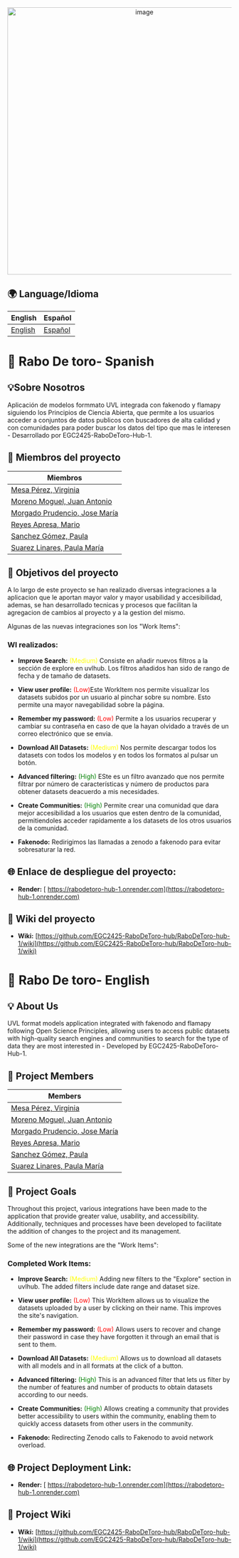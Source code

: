 <div align="center">
  <img src="https://github.com/user-attachments/assets/2780ac75-1f64-48db-b317-0b2e3006e1d5" alt="image" width="600"/>
</div>

## 🌍 **Language/Idioma**

**English** | **Español**  
--- | ---  
[English](#rabo-de-toro---english) | [Español](#rabo-de-toro---spanish)


# 🔗 Rabo De toro- Spanish
## 💡Sobre Nosotros

Aplicación de modelos formmato UVL integrada con fakenodo y flamapy siguiendo los Principios de Ciencia Abierta, que permite a los usuarios acceder a conjuntos de datos publicos con buscadores de alta calidad y con comunidades para poder buscar los datos del tipo que mas le interesen - Desarrollado por EGC2425-RaboDeToro-Hub-1.

## 👥 Miembros del proyecto

| Miembros |
| ------------- |
| [Mesa Pérez, Virginia](https://github.com/virmesper)|
| [Moreno Moguel, Juan Antonio](https://github.com/JuanAntonioMorenoMoguel)|
| [Morgado Prudencio, Jose María](https://github.com/josemorgado)|
| [Reyes Apresa, Mario](https://github.com/marioreyesapresa)|
| [Sanchez Gómez, Paula](https://github.com/paulasanchezg)|
| [Suarez Linares, Paula María](https://github.com/pausualin)|

## 🏁 Objetivos del proyecto

A lo largo de este proyecto se han realizado diversas integraciones a la aplicacion que le aportan mayor valor y mayor usabilidad y accesibilidad, ademas, se han desarrollado tecnicas y procesos que facilitan la agregacion de cambios al proyecto y a la gestion del mismo.

Algunas de las nuevas integraciones son los "Work Items":

### WI realizados:

- **Improve Search:** <span style="color:yellow;">(Medium)</span> Consiste en añadir nuevos filtros a la sección de explore en uvlhub. Los filtros añadidos han sido de rango de fecha y de tamaño de datasets. 



- **View user profile:** <span style="color:red;">(Low)</span>Este WorkItem nos permite visualizar los datasets subidos por un usuario al pinchar sobre su nombre. Esto permite una mayor navegabilidad sobre la página.


- **Remember my password:** <span style="color:red;">(Low)</span> Permite a los usuarios recuperar y cambiar su contraseña en caso de que la hayan olvidado a través de un correo electrónico que se envia.


- **Download All Datasets:** <span style="color:yellow;">(Medium)</span> Nos permite descargar todos los datasets con todos los modelos y en todos los formatos al pulsar un botón.


- **Advanced filtering:** <span style="color:green;">(High)</span> ESte es un filtro avanzado que nos permite filtrar por número de características y número de productos para obtener datasets deacuerdo a mis necesidades.


- **Create Communities:** <span style="color:green;">(High)</span> Permite crear una comunidad que dara mejor accesibilidad a los usuarios que esten dentro de la comunidad, permitiendoles acceder rapidamente a los datasets de los otros usuarios de la comunidad.


- **Fakenodo:** Redirigimos las llamadas a zenodo a fakenodo para evitar sobresaturar la red.


## 🌐 Enlace de despliegue del proyecto:
- **Render:**  [ https://rabodetoro-hub-1.onrender.com](https://rabodetoro-hub-1.onrender.com)

## 📖 Wiki del proyecto

 - **Wiki:** [https://github.com/EGC2425-RaboDeToro-hub/RaboDeToro-hub-1/wiki](https://github.com/EGC2425-RaboDeToro-hub/RaboDeToro-hub-1/wiki)




# 🔗 Rabo De toro- English
## 💡 About Us
UVL format models application integrated with fakenodo and flamapy following Open Science Principles, allowing users to access public datasets with high-quality search engines and communities to search for the type of data they are most interested in - Developed by EGC2425-RaboDeToro-Hub-1.

## 👥 Project Members

| Members |
| ------------- |
| [Mesa Pérez, Virginia](https://github.com/virmesper)|
| [Moreno Moguel, Juan Antonio](https://github.com/JuanAntonioMorenoMoguel)|
| [Morgado Prudencio, Jose María](https://github.com/josemorgado)|
| [Reyes Apresa, Mario](https://github.com/marioreyesapresa)|
| [Sanchez Gómez, Paula](https://github.com/paulasanchezg)|
| [Suarez Linares, Paula María](https://github.com/pausualin)|

## 🏁 Project Goals

Throughout this project, various integrations have been made to the application that provide greater value, usability, and accessibility. Additionally, techniques and processes have been developed to facilitate the addition of changes to the project and its management.

Some of the new integrations are the "Work Items":

### Completed Work Items:

- **Improve Search:** <span style="color:yellow;">(Medium)</span> Adding new filters to the "Explore" section in uvlhub. The added filters include date range and dataset size.

- **View user profile:** <span style="color:red;">(Low)</span> This WorkItem allows us to visualize the datasets uploaded by a user by clicking on their name. This improves the site's navigation.

- **Remember my password:** <span style="color:red;">(Low)</span> Allows users to recover and change their password in case they have forgotten it through an email that is sent to them.

- **Download All Datasets:** <span style="color:yellow;">(Medium)</span> Allows us to download all datasets with all models and in all formats at the click of a button.

- **Advanced filtering:** <span style="color:green;">(High)</span> This is an advanced filter that lets us filter by the number of features and number of products to obtain datasets according to our needs.

- **Create Communities:** <span style="color:green;">(High)</span> Allows creating a community that provides better accessibility to users within the community, enabling them to quickly access datasets from other users in the community.

- **Fakenodo:** Redirecting Zenodo calls to Fakenodo to avoid network overload.

## 🌐 Project Deployment Link:
- **Render:**  [ https://rabodetoro-hub-1.onrender.com](https://rabodetoro-hub-1.onrender.com)

## 📖 Project Wiki

 - **Wiki:** [https://github.com/EGC2425-RaboDeToro-hub/RaboDeToro-hub-1/wiki](https://github.com/EGC2425-RaboDeToro-hub/RaboDeToro-hub-1/wiki)


